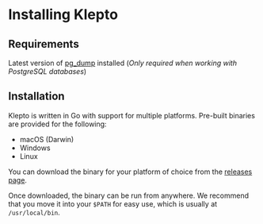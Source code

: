 # Installing Klepto

## Requirements

Latest version of [pg_dump](https://www.postgresql.org/docs/10/static/app-pgdump.html) installed (*Only required when working with PostgreSQL databases*)

## Installation

Klepto is written in Go with support for multiple platforms. Pre-built binaries are provided for the following:

- macOS (Darwin)
- Windows
- Linux

You can download the binary for your platform of choice from the [releases page](https://github.com/hellofresh/klepto/releases).

Once downloaded, the binary can be run from anywhere. We recommend that you move it into your `$PATH` for easy use, which is usually at `/usr/local/bin`.

